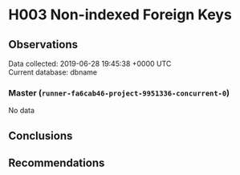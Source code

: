 # H003 Non-indexed Foreign Keys #

## Observations ##
Data collected: 2019-06-28 19:45:38 +0000 UTC  
Current database: dbname  

### Master (`runner-fa6cab46-project-9951336-concurrent-0`) ###


No data


## Conclusions ##


## Recommendations ##

